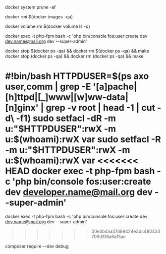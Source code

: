 docker system prune -af


docker rmi $(docker images -qa)


docker volume rm $(docker volume ls -q)


docker exec -t php-fpm bash -c 'php bin/console fos:user:create dev dev.name@mail.org dev --super-admin'


docker stop $(docker ps -qa) && docker rm $(docker ps -qa) && make
docker stop (docker ps -qa) && docker rm (docker ps -qa) && make



#!bin/bash
HTTPDUSER=$(ps axo user,comm | grep -E '[a]pache|[h]ttpd|[_]www|[w]ww-data|[n]ginx' | grep -v root | head -1 | cut -d\  -f1)
sudo setfacl -dR -m u:"$HTTPDUSER":rwX -m u:$(whoami):rwX var
sudo setfacl -R -m u:"$HTTPDUSER":rwX -m u:$(whoami):rwX var
<<<<<<< HEAD
docker exec -t php-fpm bash -c 'php bin/console fos:user:create dev developer.name@mail.org dev --super-admin'
=======
docker exec -t php-fpm bash -c 'php bin/console fos:user:create dev dev.name@mail.org dev --super-admin'
>>>>>>> 00e3bdaa37d99424e3dc480433709d3f8a6a13ac


composer require --dev debug
